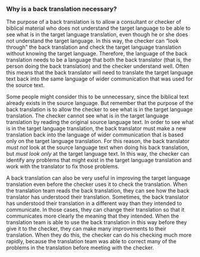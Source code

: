 ### Why is a back translation necessary?

The purpose of a back translation is to allow a consultant or checker of biblical material who does not understand the target language to be able to see what is in the target language translation, even though he or she does not understand the target language. In this way, the checker can “look through” the back translation and check the target language translation without knowing the target language. Therefore, the language of the back translation needs to be a language that both the back translator (that is, the person doing the back translation) and the checker understand well. Often this means that the back translator will need to translate the target language text back into the same language of wider communication that was used for the source text.

Some people might consider this to be unnecessary, since the biblical text already exists in the source language. But remember that the purpose of the back translation is to allow the checker to see what is in the target language translation. The checker cannot see what is in the target language translation by reading the original source language text. In order to see what is in the target language translation, the back translator must make a new translation back into the language of wider communication that is based only on the target language translation. For this reason, the back translator *must not* look at the source language text when doing his back translation, but *must look only* at the target language text. In this way, the checker can identify any problems that might exist in the target language translation and work with the translator to fix those problems.

A back translation can also be very useful in improving the target language translation even before the checker uses it to check the translation. When the translation team reads the back translation, they can see how the back translator has understood their translation. Sometimes, the back translator has understood their translation in a different way than they intended to communicate. In those cases, they can change their translation so that it communicates more clearly the meaning that they intended. When the translation team is able to use the back translation in this way before they give it to the checker, they can make many improvements to their translation. When they do this, the checker can do his checking much more rapidly, because the translation team was able to correct many of the problems in the translation before meeting with the checker.
